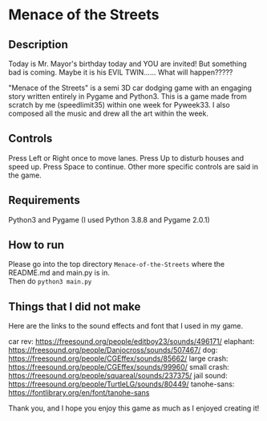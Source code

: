 # Menace of the Streets

## Description

Today is Mr. Mayor's birthday today and YOU are invited! But something bad is coming. Maybe it is his EVIL TWIN...... What will happen?????

"Menace of the Streets" is a semi 3D car dodging game with an engaging story written entirely in Pygame and Python3. This is a game made from scratch by me (speedlimit35) within one week for Pyweek33. I also composed all the music and drew all the art within the week.

## Controls
Press Left or Right once to move lanes. Press Up to disturb houses and speed up. Press Space to continue. Other more specific controls are said in the game.

## Requirements
Python3 and Pygame (I used Python 3.8.8 and Pygame 2.0.1)

## How to run
Please go into the top directory ```Menace-of-the-Streets``` where the README.md and main.py is in. <br />
Then do ```python3 main.py```


## Things that I did not make

Here are the links to the sound effects and font that I used in my game.

car rev: https://freesound.org/people/editboy23/sounds/496171/
elaphant: https://freesound.org/people/Danjocross/sounds/507467/
dog: https://freesound.org/people/CGEffex/sounds/85662/
large crash: https://freesound.org/people/CGEffex/sounds/99960/
small crash: https://freesound.org/people/squareal/sounds/237375/
jail sound: https://freesound.org/people/TurtleLG/sounds/80449/
tanohe-sans: https://fontlibrary.org/en/font/tanohe-sans

Thank you, and I hope you enjoy this game as much as I enjoyed creating it!